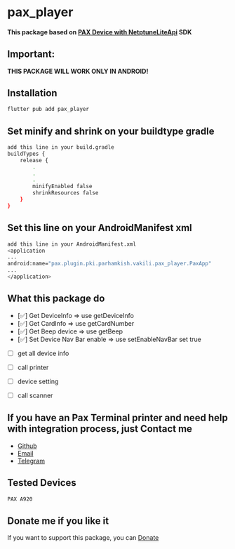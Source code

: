 # pax_player

#### This package based on [PAX Device with NetptuneLiteApi](https://docs.hips.com/docs/pax-a920 "PAX Device") SDK

## Important:
**THIS PACKAGE WILL WORK ONLY IN ANDROID!**

## Installation

```bash
flutter pub add pax_player
```


## Set minify and shrink on your buildtype gradle

```bash
add this line in your build.gradle
buildTypes {
    release {
        .
        .
        .
        minifyEnabled false
        shrinkResources false
    }
}
```
## Set this line on your AndroidManifest xml

```bash
add this line in your AndroidManifest.xml
<application
...
android:name="pax.plugin.pki.parhamkish.vakili.pax_player.PaxApp"
...
</application>
```



## What this package do
- [✅] Get DeviceInfo => use getDeviceInfo
- [✅] Get CardInfo => use getCardNumber
- [✅] Get Beep device => use getBeep
- [✅] Set Device Nav Bar enable => use setEnableNavBar set true

- [ ] get all device info
- [ ] call printer
- [ ] device setting
- [ ] call scanner 


## If you have an Pax Terminal printer and need help with integration process, just Contact me

- [Github](https://github.com/Mahmoudmv91)
- [Email](mailto:mahmoudmv1991@gmail.com)
- [Telegram](https://t.me/Mahmoud_mv)


## Tested Devices

```bash
PAX A920 
```

## Donate me if you like it
If you want to support this package, you can [Donate](https://reymit.ir/mahmoudmv)

